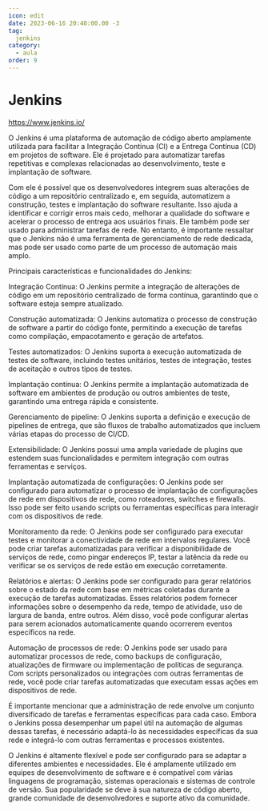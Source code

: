 ```yaml
---
icon: edit
date: 2023-06-16 20:40:00.00 -3
tag:
  jenkins
category:
  - aula
order: 9
---
```


# Jenkins


https://www.jenkins.io/



O Jenkins é uma plataforma de automação de código aberto amplamente utilizada para facilitar a Integração Contínua (CI) e a Entrega Contínua (CD) em projetos de software. Ele é projetado para automatizar tarefas repetitivas e complexas relacionadas ao desenvolvimento, teste e implantação de software.

Com ele é possível que os desenvolvedores integrem suas alterações de código a um repositório centralizado e, em seguida, automatizem a construção, testes e implantação do software resultante. Isso ajuda a identificar e corrigir erros mais cedo, melhorar a qualidade do software e acelerar o processo de entrega aos usuários finais. Ele também pode ser usado para administrar tarefas de rede. No entanto, é importante ressaltar que o Jenkins não é uma ferramenta de gerenciamento de rede dedicada, mas pode ser usado como parte de um processo de automação mais amplo.

Principais características e funcionalidades do Jenkins:

Integração Contínua: O Jenkins permite a integração de alterações de código em um repositório centralizado de forma contínua, garantindo que o software esteja sempre atualizado.

Construção automatizada: O Jenkins automatiza o processo de construção de software a partir do código fonte, permitindo a execução de tarefas como compilação, empacotamento e geração de artefatos.

Testes automatizados: O Jenkins suporta a execução automatizada de testes de software, incluindo testes unitários, testes de integração, testes de aceitação e outros tipos de testes.

Implantação contínua: O Jenkins permite a implantação automatizada de software em ambientes de produção ou outros ambientes de teste, garantindo uma entrega rápida e consistente.

Gerenciamento de pipeline: O Jenkins suporta a definição e execução de pipelines de entrega, que são fluxos de trabalho automatizados que incluem várias etapas do processo de CI/CD.

Extensibilidade: O Jenkins possui uma ampla variedade de plugins que estendem suas funcionalidades e permitem integração com outras ferramentas e serviços.

Implantação automatizada de configurações: O Jenkins pode ser configurado para automatizar o processo de implantação de configurações de rede em dispositivos de rede, como roteadores, switches e firewalls. Isso pode ser feito usando scripts ou ferramentas específicas para interagir com os dispositivos de rede.

Monitoramento da rede: O Jenkins pode ser configurado para executar testes e monitorar a conectividade de rede em intervalos regulares. Você pode criar tarefas automatizadas para verificar a disponibilidade de serviços de rede, como pingar endereços IP, testar a latência da rede ou verificar se os serviços de rede estão em execução corretamente.

Relatórios e alertas: O Jenkins pode ser configurado para gerar relatórios sobre o estado da rede com base em métricas coletadas durante a execução de tarefas automatizadas. Esses relatórios podem fornecer informações sobre o desempenho da rede, tempo de atividade, uso de largura de banda, entre outros. Além disso, você pode configurar alertas para serem acionados automaticamente quando ocorrerem eventos específicos na rede.

Automação de processos de rede: O Jenkins pode ser usado para automatizar processos de rede, como backups de configuração, atualizações de firmware ou implementação de políticas de segurança. Com scripts personalizados ou integrações com outras ferramentas de rede, você pode criar tarefas automatizadas que executam essas ações em dispositivos de rede.

É importante mencionar que a administração de rede envolve um conjunto diversificado de tarefas e ferramentas específicas para cada caso. Embora o Jenkins possa desempenhar um papel útil na automação de algumas dessas tarefas, é necessário adaptá-lo às necessidades específicas da sua rede e integrá-lo com outras ferramentas e processos existentes.

O Jenkins é altamente flexível e pode ser configurado para se adaptar a diferentes ambientes e necessidades. Ele é amplamente utilizado em equipes de desenvolvimento de software e é compatível com várias linguagens de programação, sistemas operacionais e sistemas de controle de versão. Sua popularidade se deve à sua natureza de código aberto, grande comunidade de desenvolvedores e suporte ativo da comunidade.